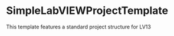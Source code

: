 SimpleLabVIEWProjectTemplate
============================

This template features a standard project structure for LV13
